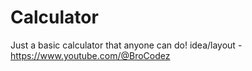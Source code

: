# Calculator
Just a basic calculator that anyone can do!
idea/layout - https://www.youtube.com/@BroCodez
